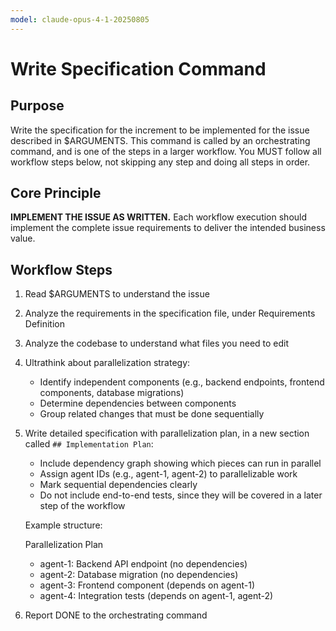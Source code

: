 ```yaml
---
model: claude-opus-4-1-20250805
---
```


# Write Specification Command

## Purpose

Write the specification for the increment to be implemented for the issue described in $ARGUMENTS.
This command is called by an orchestrating command, and is one of the steps in a larger workflow.
You MUST follow all workflow steps below, not skipping any step and doing all steps in order.

## Core Principle

**IMPLEMENT THE ISSUE AS WRITTEN.** Each workflow execution should implement the complete issue requirements to deliver the intended business value.

## Workflow Steps

1. Read $ARGUMENTS to understand the issue

2. Analyze the requirements in the specification file, under Requirements Definition

3. Analyze the codebase to understand what files you need to edit

4. Ultrathink about parallelization strategy:
    - Identify independent components (e.g., backend endpoints, frontend components, database migrations)
    - Determine dependencies between components
    - Group related changes that must be done sequentially

5. Write detailed specification with parallelization plan, in a new section called `## Implementation Plan`:
    - Include dependency graph showing which pieces can run in parallel
    - Assign agent IDs (e.g., agent-1, agent-2) to parallelizable work
    - Mark sequential dependencies clearly
    - Do not include end-to-end tests, since they will be covered in a later step of the workflow

    Example structure:
    
    Parallelization Plan
    - agent-1: Backend API endpoint (no dependencies)
    - agent-2: Database migration (no dependencies)
    - agent-3: Frontend component (depends on agent-1)
    - agent-4: Integration tests (depends on agent-1, agent-2)

6. Report DONE to the orchestrating command
